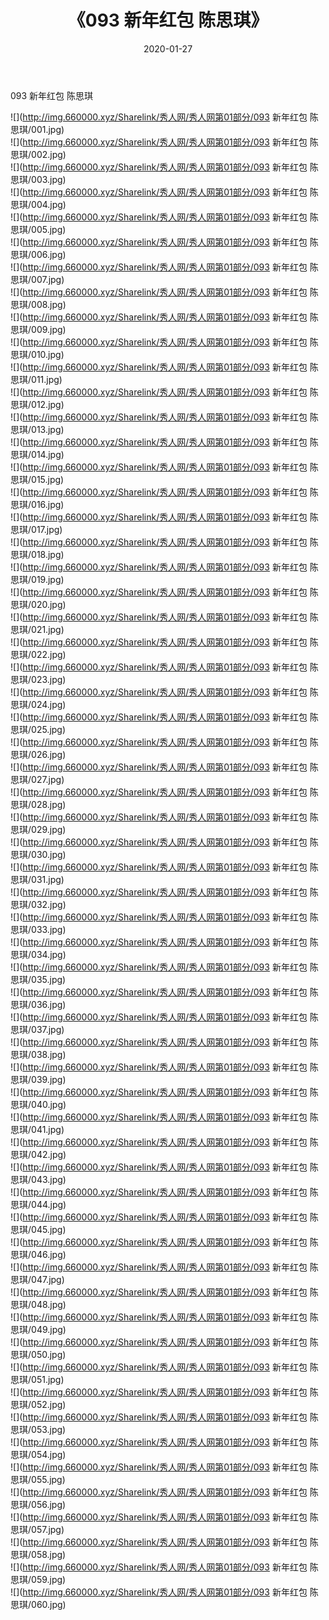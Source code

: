 ﻿---
layout: post
title:  《093 新年红包 陈思琪》
date:   2020-01-27
img: http://img.660000.xyz/Sharelink/秀人网/秀人网第01部分/093 新年红包 陈思琪/000.jpg
categories: [美女, 清纯, 唯美]
---

093 新年红包 陈思琪

  ![](http://img.660000.xyz/Sharelink/秀人网/秀人网第01部分/093 新年红包 陈思琪/001.jpg) <br> ![](http://img.660000.xyz/Sharelink/秀人网/秀人网第01部分/093 新年红包 陈思琪/002.jpg) <br> ![](http://img.660000.xyz/Sharelink/秀人网/秀人网第01部分/093 新年红包 陈思琪/003.jpg) <br> ![](http://img.660000.xyz/Sharelink/秀人网/秀人网第01部分/093 新年红包 陈思琪/004.jpg) <br> ![](http://img.660000.xyz/Sharelink/秀人网/秀人网第01部分/093 新年红包 陈思琪/005.jpg) <br> ![](http://img.660000.xyz/Sharelink/秀人网/秀人网第01部分/093 新年红包 陈思琪/006.jpg) <br> ![](http://img.660000.xyz/Sharelink/秀人网/秀人网第01部分/093 新年红包 陈思琪/007.jpg) <br> ![](http://img.660000.xyz/Sharelink/秀人网/秀人网第01部分/093 新年红包 陈思琪/008.jpg) <br> ![](http://img.660000.xyz/Sharelink/秀人网/秀人网第01部分/093 新年红包 陈思琪/009.jpg) <br> ![](http://img.660000.xyz/Sharelink/秀人网/秀人网第01部分/093 新年红包 陈思琪/010.jpg) <br> ![](http://img.660000.xyz/Sharelink/秀人网/秀人网第01部分/093 新年红包 陈思琪/011.jpg) <br> ![](http://img.660000.xyz/Sharelink/秀人网/秀人网第01部分/093 新年红包 陈思琪/012.jpg) <br> ![](http://img.660000.xyz/Sharelink/秀人网/秀人网第01部分/093 新年红包 陈思琪/013.jpg) <br> ![](http://img.660000.xyz/Sharelink/秀人网/秀人网第01部分/093 新年红包 陈思琪/014.jpg) <br> ![](http://img.660000.xyz/Sharelink/秀人网/秀人网第01部分/093 新年红包 陈思琪/015.jpg) <br> ![](http://img.660000.xyz/Sharelink/秀人网/秀人网第01部分/093 新年红包 陈思琪/016.jpg) <br> ![](http://img.660000.xyz/Sharelink/秀人网/秀人网第01部分/093 新年红包 陈思琪/017.jpg) <br> ![](http://img.660000.xyz/Sharelink/秀人网/秀人网第01部分/093 新年红包 陈思琪/018.jpg) <br> ![](http://img.660000.xyz/Sharelink/秀人网/秀人网第01部分/093 新年红包 陈思琪/019.jpg) <br> ![](http://img.660000.xyz/Sharelink/秀人网/秀人网第01部分/093 新年红包 陈思琪/020.jpg) <br> ![](http://img.660000.xyz/Sharelink/秀人网/秀人网第01部分/093 新年红包 陈思琪/021.jpg) <br> ![](http://img.660000.xyz/Sharelink/秀人网/秀人网第01部分/093 新年红包 陈思琪/022.jpg) <br> ![](http://img.660000.xyz/Sharelink/秀人网/秀人网第01部分/093 新年红包 陈思琪/023.jpg) <br> ![](http://img.660000.xyz/Sharelink/秀人网/秀人网第01部分/093 新年红包 陈思琪/024.jpg) <br> ![](http://img.660000.xyz/Sharelink/秀人网/秀人网第01部分/093 新年红包 陈思琪/025.jpg) <br> ![](http://img.660000.xyz/Sharelink/秀人网/秀人网第01部分/093 新年红包 陈思琪/026.jpg) <br> ![](http://img.660000.xyz/Sharelink/秀人网/秀人网第01部分/093 新年红包 陈思琪/027.jpg) <br> ![](http://img.660000.xyz/Sharelink/秀人网/秀人网第01部分/093 新年红包 陈思琪/028.jpg) <br> ![](http://img.660000.xyz/Sharelink/秀人网/秀人网第01部分/093 新年红包 陈思琪/029.jpg) <br> ![](http://img.660000.xyz/Sharelink/秀人网/秀人网第01部分/093 新年红包 陈思琪/030.jpg) <br> ![](http://img.660000.xyz/Sharelink/秀人网/秀人网第01部分/093 新年红包 陈思琪/031.jpg) <br> ![](http://img.660000.xyz/Sharelink/秀人网/秀人网第01部分/093 新年红包 陈思琪/032.jpg) <br> ![](http://img.660000.xyz/Sharelink/秀人网/秀人网第01部分/093 新年红包 陈思琪/033.jpg) <br> ![](http://img.660000.xyz/Sharelink/秀人网/秀人网第01部分/093 新年红包 陈思琪/034.jpg) <br> ![](http://img.660000.xyz/Sharelink/秀人网/秀人网第01部分/093 新年红包 陈思琪/035.jpg) <br> ![](http://img.660000.xyz/Sharelink/秀人网/秀人网第01部分/093 新年红包 陈思琪/036.jpg) <br> ![](http://img.660000.xyz/Sharelink/秀人网/秀人网第01部分/093 新年红包 陈思琪/037.jpg) <br> ![](http://img.660000.xyz/Sharelink/秀人网/秀人网第01部分/093 新年红包 陈思琪/038.jpg) <br> ![](http://img.660000.xyz/Sharelink/秀人网/秀人网第01部分/093 新年红包 陈思琪/039.jpg) <br> ![](http://img.660000.xyz/Sharelink/秀人网/秀人网第01部分/093 新年红包 陈思琪/040.jpg) <br> ![](http://img.660000.xyz/Sharelink/秀人网/秀人网第01部分/093 新年红包 陈思琪/041.jpg) <br> ![](http://img.660000.xyz/Sharelink/秀人网/秀人网第01部分/093 新年红包 陈思琪/042.jpg) <br> ![](http://img.660000.xyz/Sharelink/秀人网/秀人网第01部分/093 新年红包 陈思琪/043.jpg) <br> ![](http://img.660000.xyz/Sharelink/秀人网/秀人网第01部分/093 新年红包 陈思琪/044.jpg) <br> ![](http://img.660000.xyz/Sharelink/秀人网/秀人网第01部分/093 新年红包 陈思琪/045.jpg) <br> ![](http://img.660000.xyz/Sharelink/秀人网/秀人网第01部分/093 新年红包 陈思琪/046.jpg) <br> ![](http://img.660000.xyz/Sharelink/秀人网/秀人网第01部分/093 新年红包 陈思琪/047.jpg) <br> ![](http://img.660000.xyz/Sharelink/秀人网/秀人网第01部分/093 新年红包 陈思琪/048.jpg) <br> ![](http://img.660000.xyz/Sharelink/秀人网/秀人网第01部分/093 新年红包 陈思琪/049.jpg) <br> ![](http://img.660000.xyz/Sharelink/秀人网/秀人网第01部分/093 新年红包 陈思琪/050.jpg) <br> ![](http://img.660000.xyz/Sharelink/秀人网/秀人网第01部分/093 新年红包 陈思琪/051.jpg) <br> ![](http://img.660000.xyz/Sharelink/秀人网/秀人网第01部分/093 新年红包 陈思琪/052.jpg) <br> ![](http://img.660000.xyz/Sharelink/秀人网/秀人网第01部分/093 新年红包 陈思琪/053.jpg) <br> ![](http://img.660000.xyz/Sharelink/秀人网/秀人网第01部分/093 新年红包 陈思琪/054.jpg) <br> ![](http://img.660000.xyz/Sharelink/秀人网/秀人网第01部分/093 新年红包 陈思琪/055.jpg) <br> ![](http://img.660000.xyz/Sharelink/秀人网/秀人网第01部分/093 新年红包 陈思琪/056.jpg) <br> ![](http://img.660000.xyz/Sharelink/秀人网/秀人网第01部分/093 新年红包 陈思琪/057.jpg) <br> ![](http://img.660000.xyz/Sharelink/秀人网/秀人网第01部分/093 新年红包 陈思琪/058.jpg) <br> ![](http://img.660000.xyz/Sharelink/秀人网/秀人网第01部分/093 新年红包 陈思琪/059.jpg) <br> ![](http://img.660000.xyz/Sharelink/秀人网/秀人网第01部分/093 新年红包 陈思琪/060.jpg) <br>